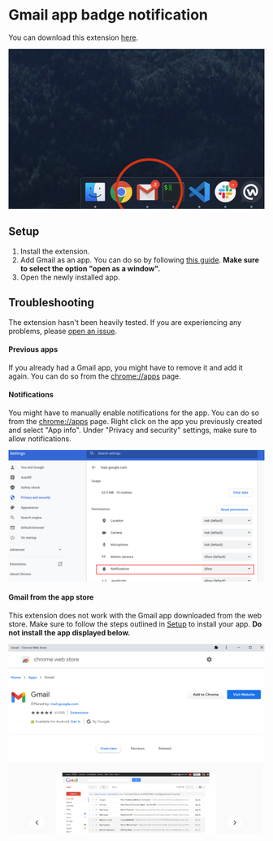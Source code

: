 # Gmail app badge notification

You can download this extension [here](https://chrome.google.com/webstore/detail/gmail-app-badge-notificat/fbaolhbfbmniffcokakochjjeccpcpkh).

![Screenshot](screenshot.png)

## Setup

1. Install the extension.
2. Add Gmail as an app. You can do so by following [this guide](https://support.google.com/chrome_webstore/answer/3060053?hl=en). **Make sure to select the option "open as a window".**
3. Open the newly installed app.

## Troubleshooting

The extension hasn't been heavily tested. If you are experiencing any problems, please [open an issue](https://github.com/aberonni/gmail-app-badge-notification/issues/new).

#### Previous apps

If you already had a Gmail app, you might have to remove it and add it again. You can do so from the [chrome://apps](chrome://apps) page.

#### Notifications

You might have to manually enable notifications for the app. You can do so from the [chrome://apps](chrome://apps) page. Right click on the app you previously created and select "App info". Under "Privacy and security" settings, make sure to allow notifications.

![](troubleshooting-notifications.png)

#### Gmail from the app store

This extension does not work with the Gmail app downloaded from the web store. Make sure to follow the steps outlined in [Setup](#Setup) to install your app. **Do not install the app displayed below.**

![](troubleshooting-appstore.png)
